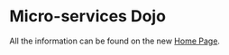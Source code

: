 # Micro-services Dojo

All the information can be found on the new [Home Page](http://accordance.github.io/microservice-dojo/).

